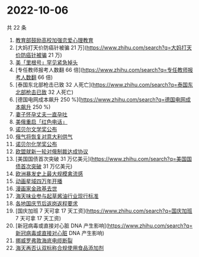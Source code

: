 # 2022-10-06

共 22 条

<!-- BEGIN -->
<!-- 最后更新时间 Thu Oct 06 2022 23:19:16 GMT+0800 (China Standard Time) -->

1. [教育部鼓励高校加强恋爱心理教育](https://www.zhihu.com/search?q=教育部鼓励高校加强恋爱心理教育)
1. [大妈打天价防癌针被骗 21 万](https://www.zhihu.com/search?q=大妈打天价防癌针被骗 21 万)
1. [美「里根号」罕见紧急掉头](https://www.zhihu.com/search?q=美「里根号」罕见紧急掉头)
1. [专任教师报考人数翻 66 倍](https://www.zhihu.com/search?q=专任教师报考人数翻 66 倍)
1. [泰国东北部枪击已致 32 人死亡](https://www.zhihu.com/search?q=泰国东北部枪击已致 32 人死亡)
1. [德国电网成本飙升 250 %](https://www.zhihu.com/search?q=德国电网成本飙升 250 %)
1. [妻子怀孕丈夫一直孕吐](https://www.zhihu.com/search?q=妻子怀孕丈夫一直孕吐)
1. [美俄重启「红色电话」](https://www.zhihu.com/search?q=美俄重启「红色电话」)
1. [诺贝尔文学奖公布](https://www.zhihu.com/search?q=诺贝尔文学奖公布)
1. [俄气将恢复对意大利供气](https://www.zhihu.com/search?q=俄气将恢复对意大利供气)
1. [诺贝尔化学奖公布](https://www.zhihu.com/search?q=诺贝尔化学奖公布)
1. [欧盟就新一轮对俄制裁达成协议](https://www.zhihu.com/search?q=欧盟就新一轮对俄制裁达成协议)
1. [美国国债首次突破 31 万亿美元](https://www.zhihu.com/search?q=美国国债首次突破 31 万亿美元)
1. [欧洲暴发史上最大规模禽流感](https://www.zhihu.com/search?q=欧洲暴发史上最大规模禽流感)
1. [动画星域四万年开播](https://www.zhihu.com/search?q=动画星域四万年开播)
1. [漫画家金政基去世](https://www.zhihu.com/search?q=漫画家金政基去世)
1. [海天味业参与起草酱油行业现行标准](https://www.zhihu.com/search?q=海天味业参与起草酱油行业现行标准)
1. [各地国庆节后返岗返程要求](https://www.zhihu.com/search?q=各地国庆节后返岗返程要求)
1. [国庆加班 7 天可拿 17 天工资](https://www.zhihu.com/search?q=国庆加班 7 天可拿 17 天工资)
1. [新冠病毒或直接对心脏 DNA 产生影响](https://www.zhihu.com/search?q=新冠病毒或直接对心脏 DNA 产生影响)
1. [挪威罗弗敦海底电缆断裂](https://www.zhihu.com/search?q=挪威罗弗敦海底电缆断裂)
1. [海天再否认双标称合规使用食品添加剂](https://www.zhihu.com/search?q=海天再否认双标称合规使用食品添加剂)

<!-- END -->
